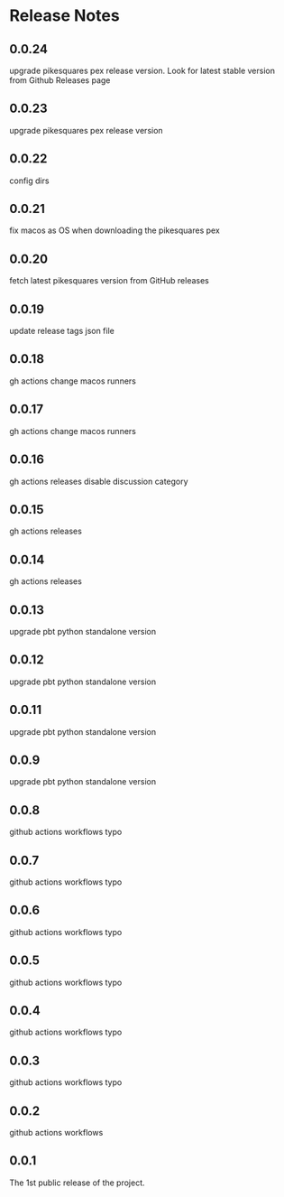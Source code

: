 # Release Notes


## 0.0.24

upgrade pikesquares pex release version. Look for latest stable version from Github Releases page

## 0.0.23

upgrade pikesquares pex release version

## 0.0.22

config dirs

## 0.0.21

fix macos as OS when downloading the pikesquares pex

## 0.0.20

fetch latest pikesquares version from GitHub releases

## 0.0.19

update release tags json file

## 0.0.18

gh actions change macos runners

## 0.0.17

gh actions change macos runners

## 0.0.16

gh actions releases disable discussion category

## 0.0.15

gh actions releases

## 0.0.14

gh actions releases

## 0.0.13

upgrade pbt python standalone version

## 0.0.12

upgrade pbt python standalone version

## 0.0.11

upgrade pbt python standalone version

## 0.0.9

upgrade pbt python standalone version

## 0.0.8

github actions workflows typo

## 0.0.7

github actions workflows typo

## 0.0.6

github actions workflows typo

## 0.0.5

github actions workflows typo

## 0.0.4

github actions workflows typo

## 0.0.3

github actions workflows typo

## 0.0.2

github actions workflows

## 0.0.1

The 1st public release of the project.
